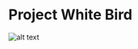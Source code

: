 # Project White Bird

![alt text][logo]

[logo]: https://cloud.githubusercontent.com/assets/7499355/6682929/514172b6-cc3c-11e4-91c2-143fd34a0b32.jpg "Project White Bird"
